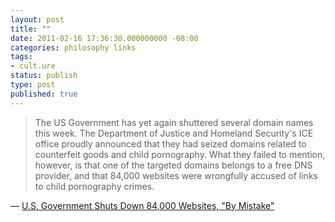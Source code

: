 ```yaml
---
layout: post
title: ""
date: 2011-02-16 17:36:30.000000000 -08:00
categories: philosophy links
tags:
- cult.ure
status: publish
type: post
published: true
---
```

> The US Government has yet again shuttered several domain names this week. The Department of Justice and Homeland Security's ICE office proudly announced that they had seized domains related to counterfeit goods and child pornography. What they failed to mention, however, is that one of the targeted domains belongs to a free DNS provider, and that 84,000 websites were wrongfully accused of links to child pornography crimes.

&mdash; [U.S. Government Shuts Down 84,000 Websites, "By Mistake"](http://torrentfreak.com/u-s-government-shuts-down-84000-websites-by-mistake-110216/)
